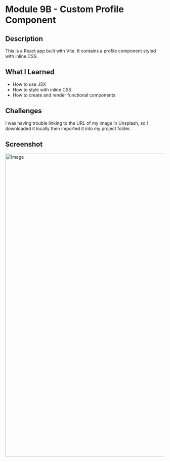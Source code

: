 # Module 9B - Custom Profile Component

## Description

This is a React app built with Vite. It contains a profile component styled with inline CSS.

## What I Learned

- How to use JSX
- How to style with inline CSS
- How to create and render functional components

## Challenges

I was having trouble linking to the URL of my image in Unsplash, so I downloaded it locally then imported it into my project folder.

## Screenshot
<img width="1536" height="960" alt="Image" src="https://github.com/user-attachments/assets/45066f0e-7a1d-4883-b55a-b464da907baa" />
